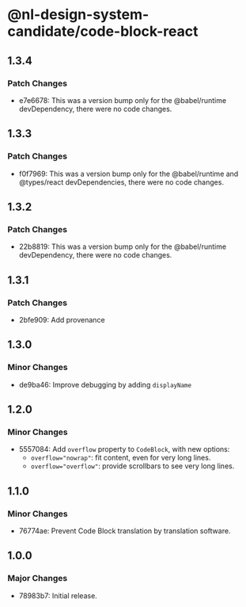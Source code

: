 # @nl-design-system-candidate/code-block-react

## 1.3.4

### Patch Changes

- e7e6678: This was a version bump only for the @babel/runtime devDependency, there were no code changes.

## 1.3.3

### Patch Changes

- f0f7969: This was a version bump only for the @babel/runtime and @types/react devDependencies, there were no code changes.

## 1.3.2

### Patch Changes

- 22b8819: This was a version bump only for the @babel/runtime devDependency, there were no code changes.

## 1.3.1

### Patch Changes

- 2bfe909: Add provenance

## 1.3.0

### Minor Changes

- de9ba46: Improve debugging by adding `displayName`

## 1.2.0

### Minor Changes

- 5557084: Add `overflow` property to `CodeBlock`, with new options:
  - `overflow="nowrap"`: fit content, even for very long lines.
  - `overflow="overflow"`: provide scrollbars to see very long lines.

## 1.1.0

### Minor Changes

- 76774ae: Prevent Code Block translation by translation software.

## 1.0.0

### Major Changes

- 78983b7: Initial release.
